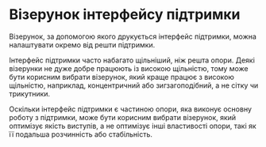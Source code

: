 Візерунок інтерфейсу підтримки
====

Візерунок, за допомогою якого друкується інтерфейс підтримки, можна налаштувати окремо від решти підтримки.

Інтерфейс підтримки часто набагато щільніший, ніж решта опори. Деякі візерунки не дуже добре працюють із високою щільністю, тому може бути корисним вибрати візерунок, який краще працює з високою щільністю, наприклад, концентричний або зигзагоподібний, а не сітку чи трикутники.

Оскільки інтерфейс підтримки є частиною опори, яка виконує основну роботу з підтримки, може бути корисним вибрати візерунок, який оптимізує якість виступів, а не оптимізує інші властивості опори, такі як її подальша розчинність або стабільність.
